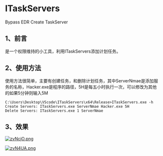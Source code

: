 # ITaskServers
Bypass EDR Create TaskServer

## 1、前言

是一个权限维持的小工具，利用ITaskServers添加计划任务。

## 2、使用方法

使用方法很简单，主要有创建任务，和删除计划任务，其中ServerNmae是添加服务的名称，Hacker.exe是程序的路径，5H是每五小时执行一次，可以修改为其他的如果5分钟则输入5M

```
C:\Users\Desktop\VScode\ITaskServers\x64\Release>ITaskServers.exe -h
Create Servers: ITaskServers.exe ServerNmae Hacker.exe 5H
Delete Servers: ITaskServers.exe 1 ServerNmae
```

## 3、效果

[![zvNcjO.png](https://s1.ax1x.com/2022/12/24/zvNcjO.png)](https://imgse.com/i/zvNcjO)

[![zvN4UA.png](/Users/Monster/Desktop/RedTeam/picture/zvN4UA-20221224212946322.png)](https://imgse.com/i/zvN4UA)
